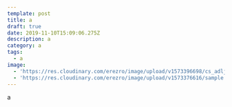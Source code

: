 ```yaml
---
template: post
title: a
draft: true
date: 2019-11-10T15:09:06.275Z
description: a
category: a
tags:
  - a
image:
  - 'https://res.cloudinary.com/erezro/image/upload/v1573396698/cs_adljjj.jpg'
  - 'https://res.cloudinary.com/erezro/image/upload/v1573376616/sample.jpg'
---
```

a
